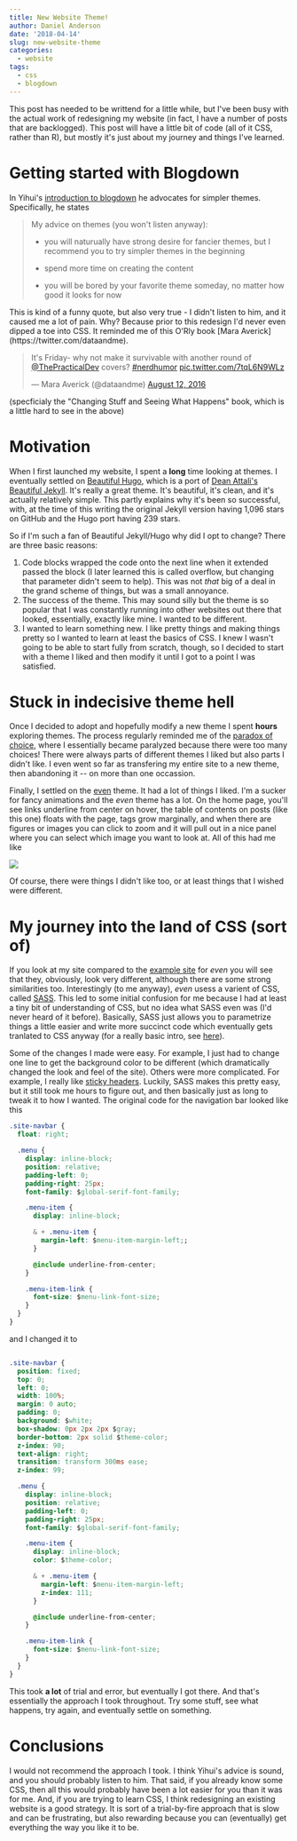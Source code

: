 ```yaml
---
title: New Website Theme!
author: Daniel Anderson
date: '2018-04-14'
slug: new-website-theme
categories:
  - website
tags:
  - css
  - blogdown
---
```


This post has needed to be writtend for a little while, but I've been busy with the actual work of redesigning my website (in fact, I have a number of posts that are backlogged). This post will have a little bit of code (all of it CSS, rather than R), but mostly it's just about my journey and things I've learned. 

# Getting started with Blogdown
In Yihui's [introduction to blogdown](https://slides.yihui.name/2018-blogdown-rstudio-conf-Yihui-Xie.html#11) he advocates for simpler themes. Specifically, he states

<blockquote>
My advice on themes (you won't listen anyway):

* you will naturually have strong desire for fancier themes, but I recommend you to try simpler themes in the beginning

* spend more time on creating the content

* you will be bored by your favorite theme someday, no matter how good it looks for now
</blockquote>
This is kind of a funny quote, but also very true - I didn't listen to him, and it caused me a lot of pain. Why? Because prior to this redesign I'd never even dipped a toe into CSS. It reminded me of this O'Rly book [Mara Averick](https://twitter.com/dataandme).

<blockquote class="twitter-tweet" data-lang="en"><p lang="en" dir="ltr">It&#39;s Friday- why not make it survivable with another round of <a href="https://twitter.com/ThePracticalDev?ref_src=twsrc%5Etfw">@ThePracticalDev</a> covers? <a href="https://twitter.com/hashtag/nerdhumor?src=hash&amp;ref_src=twsrc%5Etfw">#nerdhumor</a> <a href="https://t.co/7tqL6N9WLz">pic.twitter.com/7tqL6N9WLz</a></p>&mdash; Mara Averick (@dataandme) <a href="https://twitter.com/dataandme/status/764079203499343872?ref_src=twsrc%5Etfw">August 12, 2016</a></blockquote> <script async src="https://platform.twitter.com/widgets.js" charset="utf-8"></script> 

(specficialy the "Changing Stuff and Seeing What Happens" book, which is a little hard to see in the above)

# Motivation
When I first launched my website, I spent a **long** time looking at themes. I eventually settled on [Beautiful Hugo](https://github.com/halogenica/beautifulhugo), which is a port of [Dean Attali's](https://deanattali.com) [Beautiful Jekyll](https://deanattali.com/beautiful-jekyll/). It's really a great theme. It's beautiful, it's clean, and it's actually relatively simple. This partly explains why it's been so successful, with, at the time of this writing the original Jekyll version having 1,096 stars on GitHub and the Hugo port having 239 stars.

So if I'm such a fan of Beautiful Jekyll/Hugo why did I opt to change? There are three basic reasons:

  1. Code blocks wrapped the code onto the next line when it extended passed the block (I later learned this is called overflow, but changing that parameter didn't seem to help). This was not *that* big of a deal in the grand scheme of things, but was a small annoyance.
  2. The success of the theme. This may sound silly but the theme is so popular that I was constantly running into other websites out there that looked, essentially, exactly like mine. I wanted to be different.
  3. I wanted to learn something new. I like pretty things and making things pretty so I wanted to learn at least the basics of CSS. I knew I wasn't going to be able to start fully from scratch, though, so I decided to start with a theme I liked and then modify it until I got to a point I was satisfied. 
  
# Stuck in indecisive theme hell
Once I decided to adopt and hopefully modify a new theme I spent **hours** exploring themes. The process regularly reminded me of the [paradox of choice](https://en.wikipedia.org/wiki/The_Paradox_of_Choice), where I essentially became paralyzed because there were too many choices! There were always parts of different themes I liked but also parts I didn't like. I even went so far as transfering my entire site to a new theme, then abandoning it -- on more than one occassion. 

Finally, I settled on the [even](https://github.com/olOwOlo/hugo-theme-even) theme. It had a lot of things I liked. I'm a sucker for fancy animations and the *even* theme has a lot. On the home page, you'll see links underline from center on hover, the table of contents on posts (like this one) floats with the page, tags grow marginally, and when there are figures or images you can click to zoom and it will pull out in a nice panel where you can select which image you want to look at. All of this had me like

![](http://68.media.tumblr.com/53346ceedde5b6d29c0558bb1e932858/tumblr_or91vaey0D1rmp6e8o1_540.gif)

Of course, there were things I didn't like too, or at least things that I wished were different. 

# My journey into the land of CSS (sort of)
If you look at my site compared to the [example site](https://themes.gohugo.io/theme/hugo-theme-even/) for *even* you will see that they, obviously, look very different, although there are some strong similarities too. Interestingly (to me anyway), *even* usess a varient of CSS, called [SASS](https://sass-lang.com). This led to some initial confusion for me because I had at least a tiny bit of understanding of CSS, but no idea what SASS even was (I'd never heard of it before). Basically, SASS just allows you to parametrize things a little easier and write more succinct code which eventually gets tranlated to CSS anyway (for a really basic intro, see [here](https://sass-lang.com/guide)).

Some of the changes I made were easy. For example, I just had to change one line to get the background color to be different (which dramatically changed the look and feel of the site). Others were more complicated. For example, I really like [sticky headers](https://www.w3schools.com/howto/howto_css_fixed_menu.asp). Luckily, SASS makes this pretty easy, but it still took me hours to figure out, and then basically just as long to tweak it to how I wanted. The original code for the navigation bar looked like this

```css
.site-navbar {
  float: right;

  .menu {
    display: inline-block;
    position: relative;
    padding-left: 0;
    padding-right: 25px;
    font-family: $global-serif-font-family;

    .menu-item {
      display: inline-block;

      & + .menu-item {
        margin-left: $menu-item-margin-left;;
      }

      @include underline-from-center;
    }

    .menu-item-link {
      font-size: $menu-link-font-size;
    }
  }
}
```

and I changed it to

```css

.site-navbar {
  position: fixed;
  top: 0;
  left: 0;
  width: 100%;
  margin: 0 auto;
  padding: 0;
  background: $white;
  box-shadow: 0px 2px 2px $gray;
  border-bottom: 2px solid $theme-color;
  z-index: 90;
  text-align: right;
  transition: transform 300ms ease;
  z-index: 99;

  .menu {
    display: inline-block;
    position: relative;
    padding-left: 0;
    padding-right: 25px;
    font-family: $global-serif-font-family;

    .menu-item {
      display: inline-block;
      color: $theme-color;

      & + .menu-item {
        margin-left: $menu-item-margin-left;
        z-index: 111;
      }

      @include underline-from-center;
    }

    .menu-item-link {
      font-size: $menu-link-font-size;
    }
  }
}
```

This took **a lot** of trial and error, but eventually I got there. And that's essentially the approach I took throughout. Try some stuff, see what happens, try again, and eventually settle on something.

# Conclusions
I would not recommend the approach I took. I think Yihui's advice is sound, and you should probably listen to him. That said, if you already know some CSS, then all this would probably have been a lot easier for you than it was for me. And, if you are trying to learn CSS, I think redesigning an existing website is a good strategy. It is sort of a trial-by-fire approach that is slow and can be frustrating, but also rewarding because you can (eventually) get everything the way you like it to be. 
